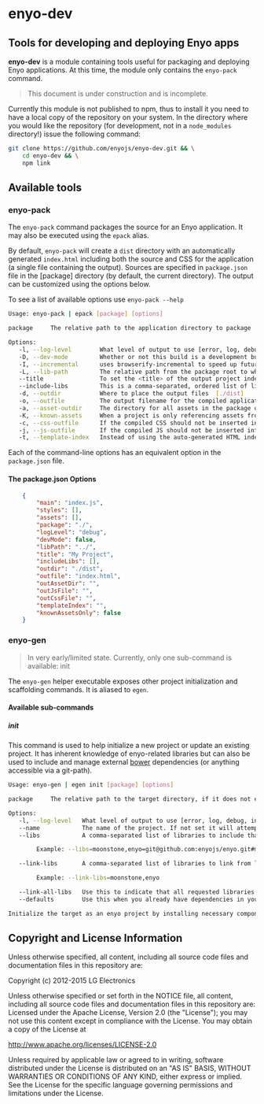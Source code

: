 # enyo-dev

## Tools for developing and deploying Enyo apps

__enyo-dev__ is a module containing tools useful for packaging and deploying Enyo applications. At this time, the module only
contains the `enyo-pack` command.

> This document is under construction and is incomplete.

Currently this module is not published to npm, thus to install it you need to have a local copy of the repository on your system. In the directory where you would like the repository (for development, not in a `node_modules` directory!) issue the following command:

```bash
git clone https://github.com/enyojs/enyo-dev.git && \
	cd enyo-dev && \
	npm link
```

## Available tools

### enyo-pack

The `enyo-pack` command packages the source for an Enyo application. It may also be executed using the `epack` alias.

By default, `enyo-pack` will create a `dist` directory with an automatically generated `index.html` including both
the source and CSS for the application (a single file containing the output). Sources are specified in `package.json` file
in the [package] directory (by default, the current directory). The output can be customized using the options below.

To see a list of available options use `enyo-pack --help`

```bash
Usage: enyo-pack | epack [package] [options]

package     The relative path to the application directory to package

Options:
   -l, --log-level        What level of output to use [error, log, debug, info, verbose]  [info]
   -D, --dev-mode         Whether or not this build is a development build  [true]
   -I, --incremental      uses browserify-incremental to speed up future builds. Can either be true to use an in-memory cache or a path to persist the change cache across builds  [false]
   -L, --lib-path         The relative path from the package root to where the libraries can be found  [lib]
   --title                To set the <title> of the output project index
   --include-libs         This is a comma-separated, ordered list of libraries that have library-level options (package.json) that need to be included in the final build. If the library is explicitly required in the source it does not need to be in this list.
   -d, --outdir           Where to place the output files  [./dist]
   -o, --outfile          The output filename for the compiled application HTML  [index.html]
   -a, --asset-outdir     The directory for all assets in the package output, relative to outdir  [.]
   -K, --known-assets     When a project is only referencing assets from within CSS set this to ensure you only copy assets that are actually used into the final package
   -c, --css-outfile      If the compiled CSS should not be inserted into the packaged HTML file
   -j, --js-outfile       If the compiled JS should not be inserted into the packaged HTML file
   -t, --template-index   Instead of using the auto-generated HTML index, start from this file
```

Each of the command-line options has an equivalent option in the `package.json` file.

#### The package.json Options

```json
	{
		"main": "index.js",
		"styles": [],
		"assets": [],
		"package": "./",
		"logLevel": "debug",
		"devMode": false,
		"libPath": "../",
		"title": "My Project",
		"includeLibs": [],
		"outdir": "./dist",
		"outfile": "index.html",
		"outAssetDir": "",
		"outJsFile": "",
		"outCssFile": "",
		"templateIndex": "",
		"knownAssetsOnly": false
	}
```

### enyo-gen

> In very early/limited state. Currently, only one sub-command is available: init

The `enyo-gen` helper executable exposes other project initialization and scaffolding commands. It is aliased to `egen`.

#### Available sub-commands

##### init

This command is used to help initialize a new project or update an existing project. It has inherent knowledge of enyo-related libraries but can also be used to include and manage external [bower](http://bower.io/) dependencies (or anything accessible via a git-path).

```bash
Usage: enyo-gen | egen init [package] [options]

package     The relative path to the target directory, if it does not exist it will be created.

Options:
   -l, --log-level   What level of output to use [error, log, debug, info, verbose]  [info]
   --name            The name of the project. If not set it will attempt to find it from an available package.json file and if not found will default to the package name (directory)
   --libs            A comma-separated list of libraries to include that overrides the default of all enyo-related libraries. Additional libraries can be installed from git paths or bower.

		Example: --libs=moonstone,enyo=git@github.com:enyojs/enyo.git#master,enyo-ilib

   --link-libs       A comma-separated list of libraries to link from locally installed, bower-linked versions of the named dependent library. Note this requires the libraries to have been checked out on the current system and have had `bower link` executed in each.

		Example: --link-libs=moonstone,enyo

   --link-all-libs   Use this to indicate that all requested libraries are to be linked.  [false]
   --defaults        Use this when you already have dependencies in your bower.json file but also want to install any missing defaults. If any of the default libraries are listed their version will be used instead of the default  [false]

Initialize the target as an enyo project by installing necessary components in default locations. If no libs are specified, the default collection of enyo-related libraries will be installed. If a bower.json already exists with dependencies they will be used instead of the defaults (with preference given to any specified with the --libs option). To combine them with the defaults, use the --defaults flag.
```

## Copyright and License Information

Unless otherwise specified, all content, including all source code files and documentation files in
this repository are:

Copyright (c) 2012-2015 LG Electronics

Unless otherwise specified or set forth in the NOTICE file, all content, including all source code
files and documentation files in this repository are: Licensed under the Apache License, Version
2.0 (the "License"); you may not use this content except in compliance with the License. You may
obtain a copy of the License at

http://www.apache.org/licenses/LICENSE-2.0

Unless required by applicable law or agreed to in writing, software distributed under the License
is distributed on an "AS IS" BASIS, WITHOUT WARRANTIES OR CONDITIONS OF ANY KIND, either express or
implied. See the License for the specific language governing permissions and limitations under the
License.
